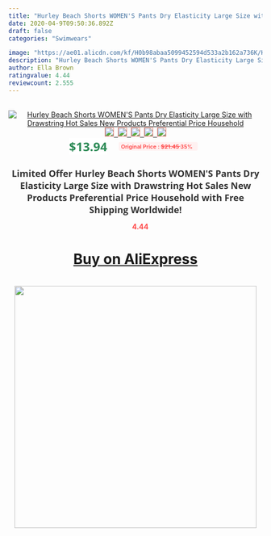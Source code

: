 ```yaml
---
title: "Hurley Beach Shorts WOMEN'S Pants Dry Elasticity Large Size with Drawstring Hot Sales New Products Preferential Price Household"
date: 2020-04-9T09:50:36.892Z
draft: false
categories: "Swimwears"

image: "https://ae01.alicdn.com/kf/H0b98abaa5099452594d533a2b162a736K/Hurley-Beach-Shorts-WOMEN-S-Pants-Dry-Elasticity-Large-Size-with-Drawstring-Hot-Sales-New-Products.jpg"
description: "Hurley Beach Shorts WOMEN'S Pants Dry Elasticity Large Size with Drawstring Hot Sales New Products Preferential Price Household"
author: Ella Brown
ratingvalue: 4.44
reviewcount: 2.555
---
```

<br>
<div style="text-align: center;">
<a href="https://s.click.aliexpress.com/e/_AWfAiD" target="_blank" rel="nofollow noopener noreferrer"><img alt="Hurley Beach Shorts WOMEN'S Pants Dry Elasticity Large Size with Drawstring Hot Sales New Products Preferential Price Household" class="magnifier-image" src="https://ae01.alicdn.com/kf/H0b98abaa5099452594d533a2b162a736K/Hurley-Beach-Shorts-WOMEN-S-Pants-Dry-Elasticity-Large-Size-with-Drawstring-Hot-Sales-New-Products.jpg_640x640.jpg">
<br>
<img style="border:1px solid salmon" src="https://ae01.alicdn.com/kf/H0b98abaa5099452594d533a2b162a736K/Hurley-Beach-Shorts-WOMEN-S-Pants-Dry-Elasticity-Large-Size-with-Drawstring-Hot-Sales-New-Products.jpg_120x120.jpg">&nbsp;&nbsp;<img style="border:1px solid salmon" src="https://ae01.alicdn.com/kf/Hcaba247b482641f682d228668cc43d59K/Hurley-Beach-Shorts-WOMEN-S-Pants-Dry-Elasticity-Large-Size-with-Drawstring-Hot-Sales-New-Products.jpg_120x120.jpg">&nbsp;&nbsp;<img style="border:1px solid salmon" src="_120x120.jpg">&nbsp;&nbsp;<img style="border:1px solid salmon" src="_120x120.jpg">&nbsp;&nbsp;<img style="border:1px solid salmon" src="https://ae01.alicdn.com/kf/H5b080a92854a45cab9b1a212246a35d3H/Hurley-Beach-Shorts-WOMEN-S-Pants-Dry-Elasticity-Large-Size-with-Drawstring-Hot-Sales-New-Products.jpg_120x120.jpg"></a></div><br0>
<div style="text-align: center;"><span style="background-color: white; border: 0px; box-sizing: border-box; color: seagreen; display: inline-block; font-family: &quot;open sans&quot; , &quot;arial&quot; , &quot;helvetica&quot; , sans-serif , &quot;heiti&quot;; font-size: 24px; font-stretch: inherit; font-weight: 700; line-height: inherit; margin: 0px 10px 0px 0px; padding: 0px; vertical-align: middle;">$13.94 </span>
<span style="background: rgb(255 , 241 , 241); border-radius: 3px; border: 0px; box-sizing: border-box; color: #ff4747; display: inline-block; font-family: inherit; font-size: 12px; font-stretch: inherit; font-style: inherit; font-variant: inherit; font-weight: 600; line-height: inherit; margin: 0px; padding: 2px 5px; transform: scale(0.9); vertical-align: middle;">Original Price : <b style="text-decoration: line-through;">$21.45 </b> 35%&nbsp;&nbsp;</span></div>
<h1 style="color: #333333; display: inline-block; font-family: &quot;open sans&quot; , &quot;arial&quot; , &quot;helvetica&quot; , sans-serif , &quot;heiti&quot;; font-size: 18px; font-stretch: inherit; font-weight: 700; text-align: center;">Limited Offer Hurley Beach Shorts WOMEN'S Pants Dry Elasticity Large Size with Drawstring Hot Sales New Products Preferential Price Household with Free Shipping Worldwide!</h1>
<div style="color: #ff4747; text-align: center;">
<img src="https://4.bp.blogspot.com/-M0ZcTcb-5uY/XleCXlxnR4I/AAAAAAAAAEc/OrjgMkXV1oMQFaCRZj5HQwOCBcu3w1FegCPcBGAYYCw/s1600/star.png" style="height: 15px;">&nbsp;<b>4.44</b></div>
<div class="button_cont" align="center"><a class="buynow_a" href="https://s.click.aliexpress.com/e/_AWfAiD" target="_blank" rel="nofollow noopener noreferrer"><H1>Buy on AliExpress</H1></a></div><br>
<div class="separator" style="clear: both; text-align: center;">
<img src="https://lh3.googleusercontent.com/-pTy5HemUv9M/XlePHvY0dAI/AAAAAAAAAE4/0nX5iRUoIWY8eMW9Dpxeirr157OZliDIgCLcBGAsYHQ/s1600/badge.gif" width="480">
</div>
